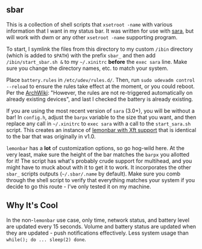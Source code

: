 sbar
-----
This is a collection of shell scripts that `xsetroot -name` with various information that I want in my status bar. It was written for use with [sara](https://github.com/gitluin/sara), but will work with dwm or any other `xsetroot -name` supporting program.

To start, I symlink the files from this directory to my custom `/ibin` directory (which is added to `$PATH`) with the prefix `sbar_` and then add `/ibin/start_sbar.sh &` to my `~/.xinitrc` **before** the `exec sara` line. Make sure you change the directory names, etc. to match your system.

Place `battery.rules` in `/etc/udev/rules.d/`. Then, run `sudo udevadm control --reload` to ensure the rules take effect at the moment, or you could reboot. Per the [ArchWiki](https://wiki.archlinux.org/index.php/Udev): "However, the rules are not re-triggered automatically on already existing devices", and last I checked the battery is already existing.

If you are using the most recent version of `sara` (3.0+), you will be without a bar! In `config.h`, adjust the `barpx` variable to the size that you want, and then replace any call in `~/.xinitrc` to `exec sara` with a call to the `start_sara.sh` script. This creates an instance of [lemonbar with Xft support](https://github.com/krypt-n/bar) that is identical to the bar that was originally in v1.0.

`lemonbar` has a **lot** of customization options, so go hog-wild here. At the very least, make sure the height of the bar matches the `barpx` you allotted for it! The script has what's probably crude support for multihead, and you might have to muck about with it to get it to work. It incorporates the other `sbar_` scripts outputs (`~/.sbar/.name` by default). Make sure you comb through the shell script to verify that everything matches your system if you decide to go this route - I've only tested it on my machine.

## Why It's Cool
In the non-`lemonbar` use case, only time, network status, and battery level are updated every 15 seconds. Volume and battery status are updated when they are updated - push notifications effectively. Less system usage than ``while(); do ... sleep(2) done``.
